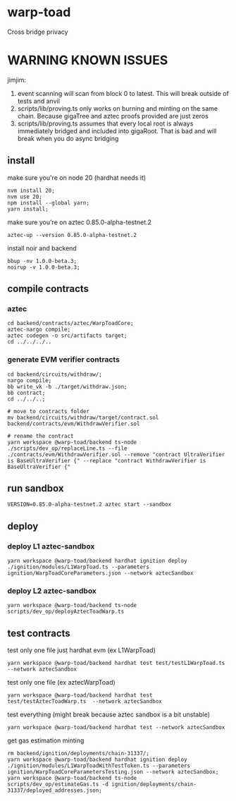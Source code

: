 # warp-toad
Cross bridge privacy

# WARNING KNOWN ISSUES
jimjim:   
1. event scanning will scan from block 0 to latest. This will break outside of tests and anvil  
1. scripts/lib/proving.ts only works on burning and minting on the same chain. Because gigaTree and aztec proofs provided are just zeros   
1. scripts/lib/proving.ts assumes that every local root is always immediately bridged and included into gigaRoot. That is bad and will break when you do async bridging   



## install
make sure you're on node 20 (hardhat needs it)
```shell
nvm install 20;
nvm use 20;
npm install --global yarn;
yarn install;
```

make sure you're on aztec 0.85.0-alpha-testnet.2
```shell
aztec-up --version 0.85.0-alpha-testnet.2
```

install noir and backend
```shell
bbup -nv 1.0.0-beta.3;
noirup -v 1.0.0-beta.3;
```

## compile contracts
### aztec
```
cd backend/contracts/aztec/WarpToadCore;
aztec-nargo compile;
aztec codegen -o src/artifacts target;
cd ../../../..
```

### generate EVM verifier contracts
<!-- //this should be a bash script lmao -->
```shell
cd backend/circuits/withdraw/; 
nargo compile; 
bb write_vk -b ./target/withdraw.json;
bb contract;
cd ../../..;

# move to contracts folder
mv backend/circuits/withdraw/target/contract.sol backend/contracts/evm/WithdrawVerifier.sol

# rename the contract
yarn workspace @warp-toad/backend ts-node ./scripts/dev_op/replaceLine.ts --file ./contracts/evm/WithdrawVerifier.sol --remove "contract UltraVerifier is BaseUltraVerifier {" --replace "contract WithdrawVerifier is BaseUltraVerifier {"
```


## run sandbox
```shell
VERSION=0.85.0-alpha-testnet.2 aztec start --sandbox
```

## deploy
### deploy L1 aztec-sandbox
```shell
yarn workspace @warp-toad/backend hardhat ignition deploy ./ignition/modules/L1WarpToad.ts --parameters ignition/WarpToadCoreParameters.json --network aztecSandbox
```

### deploy L2 aztec-sandbox
`yarn workspace @warp-toad/backend ts-node scripts/dev_op/deployAztecToadWarp.ts`

## test contracts
test only one file just hardhat evm (ex L1WarpToad)
```shell
yarn workspace @warp-toad/backend hardhat test test/testL1WarpToad.ts  --network aztecSandbox
```

test only one file (ex aztecWarpToad)
```shell
yarn workspace @warp-toad/backend hardhat test test/testAztecToadWarp.ts  --network aztecSandbox
```

test everything (might break because aztec sandbox is a bit unstable)
```shell
yarn workspace @warp-toad/backend hardhat test --network aztecSandbox
```

get gas estimation minting
```shell
rm backend/ignition/deployments/chain-31337/;
yarn workspace @warp-toad/backend hardhat ignition deploy ./ignition/modules/L1WarpToadWithTestToken.ts --parameters ignition/WarpToadCoreParametersTesting.json --network aztecSandbox;
yarn workspace @warp-toad/backend ts-node scripts/dev_op/estimateGas.ts -d ignition/deployments/chain-31337/deployed_addresses.json;
```